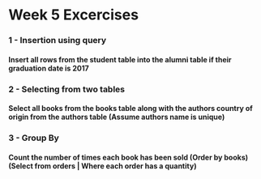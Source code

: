 # Week 5 Excercises
### 1 - Insertion using query
#### Insert all rows from the student table into the alumni table if their graduation date is 2017


### 2 - Selecting from two tables
#### Select all books from the books table along with the authors country of origin from the authors table (Assume authors name is unique)



### 3 - Group By
#### Count the number of times each book has been sold (Order by books) (Select from orders | Where each order has a quantity)


